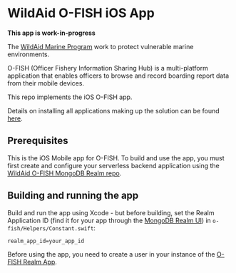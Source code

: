 #  WildAid O-FISH iOS App

**This app is work-in-progress**

The [WildAid Marine Program](https://marine.wildaid.org/) work to protect vulnerable marine environments.

O-FISH (Officer Fishery Information Sharing Hub) is a multi-platform application that enables officers to browse and record boarding report data from their mobile devices.

This repo implements the iOS O-FISH app.

Details on installing all applications making up the solution can be found [here](http://wildaid.github.io/).

## Prerequisites

This is the iOS Mobile app for O-FISH. To build and use the app, you must first create and configure your serverless backend application using the [WildAid O-FISH MongoDB Realm repo](https://github.com/WildAid/o-fish-realm).

## Building and running the app

Build and run the app using Xcode - but before building, set the Realm Application ID (find it for your app through the [MongoDB Realm UI](https://realm.mongodb.com)) in `o-fish/Helpers/Constant.swift`:

```
realm_app_id=your_app_id
```

Before using the app, you need to create a user in your instance of the [O-FISH Realm App](https://github.com/WildAid/o-fish-realm).

